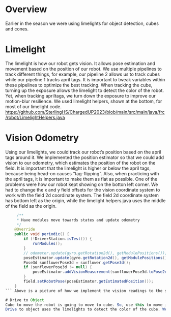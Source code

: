 # Overview
Earlier in the season we were using limelights for object detection, cubes and cones. 

# Limelight 
The limelight is how our robot gets vision. It allows pose estimation and movement based on the position of our robot. We use multiple pipelines to track different things, for example, our pipeline 2 allows us to track cubes while our pipeline 1 tracks april tags. It is important to tweak variables within these pipelines to optimize the best tracking. When tracking the cube, turning up the exposure allows the limelight to detect the color of the robot. Yet, when tracking apriltags, we turn down the exposure to improve our motion-blur resilience. We used limelight helpers, shown at the bottom, for most of our limelight code.
https://github.com/SterlingHS/ChargedUP2023/blob/main/src/main/java/frc/robot/LimelightHelpers.java 

# Vision Odometry
Using our limelights, we could track our robot’s position based on the april tags around it. We implemented the position estimator so that we could add vision to our odometry, which estimates the position of the robot on the field. It is important that the limelight is higher or below the april tags, because being head-on causes “tag-flipping”. Also, when practicing with the april tags, it is important to make them as flat as possible. One of the problems were how our robot kept showing on the botton left corner. We had to change the x and y field offsets for the vision coordinate system to work with the field 2d coordinate system. The field 2d coordinate system has bottom left as the origin, while the limelight helpers.java uses the middle of the field as the origin.

``` java
     /**
     * Have modules move towards states and update odometry
     */
    @Override
    public void periodic() {
        if (!DriverStation.isTest()) {
            runModules();
        }
        // odometer.update(gyro.getRotation2d(), getModulePositions());
        poseEstimator.update(gyro.getRotation2d(), getModulePositions());
        Pose3d sunflowerPose3d = sunflower.getPose3d();
        if (sunflowerPose3d != null) {
            poseEstimator.addVisionMeasurement(sunflowerPose3d.toPose2d(), Timer.getFPGATimestamp());
        }
        field.setRobotPose(poseEstimator.getEstimatedPosition());
    }
``` Above is a picture of how we implement the vision readings to the swerve odometry. Sunflower is the class we use to create a Pose3d of our robot's location. 

# Drive to Object
Cube to move the robot is going to move to cube. So, use this to move is good. I think that we upgrade the robot.
Drive to object uses the limelights to detect the color of the cube. We haven't made our robot move to the target yet, but we have the x and y values
